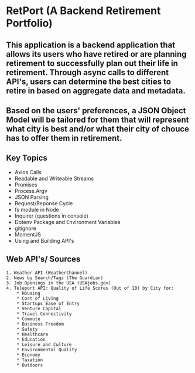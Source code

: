 # RetPort (A Backend Retirement Portfolio) 

## This application is a backend application that allows its users who have retired or are planning retirement to successfully plan out their life in retirement. Through async calls to different API's, users can determine the best cities to retire in based on aggregate data and metadata.

## Based on the users' preferences, a JSON Object Model will be tailored for them that will represent what city is best and/or what their city of chouce has to offer them in retirement. 



## Key Topics 
  * Axios Calls
  * Readable and Writeable Streams 
  * Promises 
  * Process.Argv 
  * JSON Parsing
  * Request/Reponse Cycle 
  * fs module in Node
  * Inquirer (questions in console)
  * Dotenv Package and Environment Variables 
  * gitignore
  * MomentJS 
  * Using and Building API's 

  ## Web API's/ Sources
    1. Weather API (WeatherChannel)
	2. News by Search/Tags (The Guardian)
	3. Job Openings in the USA (USAjobs.gov)
	4. Teleport API: Quality of Life Scores (Out of 10) by City for: 
		* Housing 
		* Cost of Living 
		* Startups Ease of Entry 
		* Venture Capital 
		* Travel Connectivity 
		* Commute 
		* Business Freedom 
		* Safety
		* Healthcare 
		* Education
		* Leisure and Culture
		* Environmental Quality
		* Economy
		* Taxation
		* Outdoors

